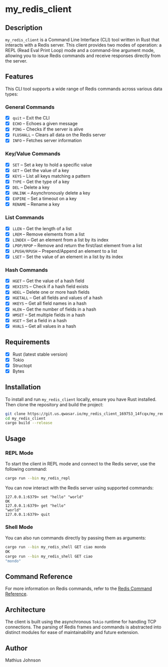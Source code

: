 # my_redis_client

## Description

`my_redis_client` is a Command Line Interface (CLI) tool written in Rust that interacts with a Redis server. This client provides two modes of operation: a REPL (Read Eval Print Loop) mode and a command-line argument mode, allowing you to issue Redis commands and receive responses directly from the server.

## Features

This CLI tool supports a wide range of Redis commands across various data types:

### General Commands

- [x] `quit` – Exit the CLI
- [x] `ECHO` – Echoes a given message
- [x] `PING` – Checks if the server is alive
- [x] `FLUSHALL` – Clears all data on the Redis server
- [x] `INFO` – Fetches server information

### Key/Value Commands

- [x] `SET` – Set a key to hold a specific value
- [x] `GET` – Get the value of a key
- [x] `KEYS` – List all keys matching a pattern
- [x] `TYPE` – Get the type of a key
- [x] `DEL` – Delete a key
- [x] `UNLINK` – Asynchronously delete a key
- [x] `EXPIRE` – Set a timeout on a key
- [x] `RENAME` – Rename a key

### List Commands

- [x] `LLEN` – Get the length of a list
- [x] `LREM` – Remove elements from a list
- [x] `LINDEX` – Get an element from a list by its index
- [x] `LPOP/RPOP` – Remove and return the first/last element from a list
- [x] `LPUSH/RPUSH` – Prepend/Append an element to a list
- [x] `LSET` – Set the value of an element in a list by its index

### Hash Commands

- [x] `HGET` – Get the value of a hash field
- [x] `HEXISTS` – Check if a hash field exists
- [x] `HDEL` – Delete one or more hash fields
- [x] `HGETALL` – Get all fields and values of a hash
- [x] `HKEYS` – Get all field names in a hash
- [x] `HLEN` – Get the number of fields in a hash
- [x] `HMSET` – Set multiple fields in a hash
- [x] `HSET` – Set a field in a hash
- [x] `HVALS` – Get all values in a hash

## Requirements

- [x] Rust (latest stable version)
- [x] Tokio
- [x] Structopt
- [x] Bytes

## Installation

To install and run `my_redis_client` locally, ensure you have Rust installed. Then clone the repository and build the project:

```bash
git clone https://git.us.qwasar.io/my_redis_client_169753_14fcqx/my_redis_client.git
cd my_redis_client
cargo build --release
```

## Usage

### REPL Mode

To start the client in REPL mode and connect to the Redis server, use the following command:

```bash
cargo run --bin my_redis_repl
```

You can now interact with the Redis server using supported commands:

```
127.0.0.1:6379> set "hello" "world"
OK
127.0.0.1:6379> get "hello"
"world"
127.0.0.1:6379> quit
```

### Shell Mode

You can also run commands directly by passing them as arguments:

```bash
cargo run --bin my_redis_shell GET ciao mondo
OK
cargo run --bin my_redis_shell GET ciao
"mondo"
```

## Command Reference

For more information on Redis commands, refer to the [Redis Command Reference](https://redis.io/commands).

## Architecture

The client is built using the asynchronous `Tokio` runtime for handling TCP connections. The parsing of Redis frames and commands is abstracted into distinct modules for ease of maintainability and future extension.

## Author

Mathius Johnson
